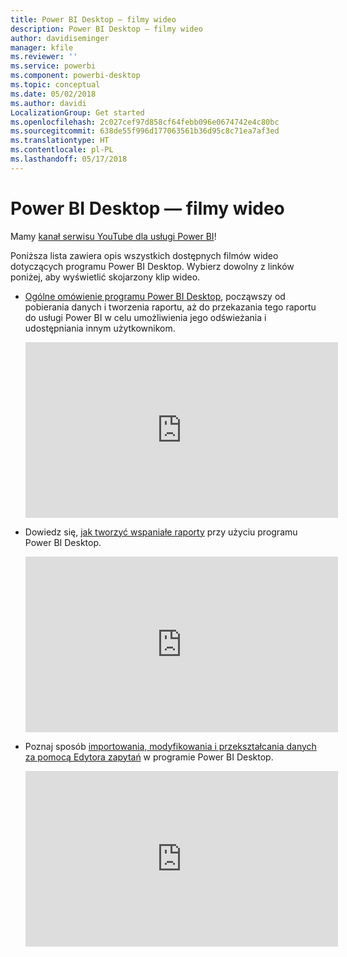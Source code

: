 ```yaml
---
title: Power BI Desktop — filmy wideo
description: Power BI Desktop — filmy wideo
author: davidiseminger
manager: kfile
ms.reviewer: ''
ms.service: powerbi
ms.component: powerbi-desktop
ms.topic: conceptual
ms.date: 05/02/2018
ms.author: davidi
LocalizationGroup: Get started
ms.openlocfilehash: 2c027cef97d858cf64febb096e0674742e4c80bc
ms.sourcegitcommit: 638de55f996d177063561b36d95c8c71ea7af3ed
ms.translationtype: HT
ms.contentlocale: pl-PL
ms.lasthandoff: 05/17/2018
---
```

# <a name="power-bi-desktop-videos"></a>Power BI Desktop — filmy wideo
Mamy [kanał serwisu YouTube dla usługi Power BI](http://www.youtube.com/playlist?list=PL1N57mwBHtN2q1WbU5O29rrn_A0lkVv9p)!

Poniższa lista zawiera opis wszystkich dostępnych filmów wideo dotyczących programu Power BI Desktop. Wybierz dowolny z linków poniżej, aby wyświetlić skojarzony klip wideo.

- [Ogólne omówienie programu Power BI Desktop](https://www.youtube.com/watch?v=Qgam9M8I0xA), począwszy od pobierania danych i tworzenia raportu, aż do przekazania tego raportu do usługi Power BI w celu umożliwienia jego odświeżania i udostępniania innym użytkownikom.  
  
  <iframe width="500" height="281" src="https://www.youtube.com/embed/Qgam9M8I0xA" frameborder="0" allowfullscreen></iframe> 
  
- Dowiedz się, [jak tworzyć wspaniałe raporty](https://www.youtube.com/watch?v=ByIUx-HmQbw) przy użyciu programu Power BI Desktop.
  
  <iframe width="500" height="281" src="https://www.youtube.com/embed/IMAsitQ2cAc" frameborder="0" allowfullscreen></iframe>  
  
- Poznaj sposób [importowania, modyfikowania i przekształcania danych za pomocą Edytora zapytań](https://www.youtube.com/watch?v=ByIUx-HmQbw) w programie Power BI Desktop.
  
  <iframe width="500" height="281" src="https://www.youtube.com/embed/ByIUx-HmQbw" frameborder="0" allowfullscreen></iframe>

